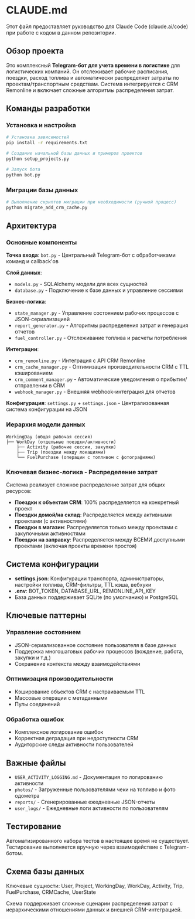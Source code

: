 # CLAUDE.md

Этот файл предоставляет руководство для Claude Code (claude.ai/code) при работе с кодом в данном репозитории.

## Обзор проекта

Это комплексный **Telegram-бот для учета времени в логистике** для логистических компаний. Он отслеживает рабочие расписания, поездки, расход топлива и автоматически распределяет затраты по проектам/транспортным средствам. Система интегрируется с CRM Remonline и включает сложные алгоритмы распределения затрат.

## Команды разработки

### Установка и настройка
```bash
# Установка зависимостей
pip install -r requirements.txt

# Создание начальной базы данных и примеров проектов
python setup_projects.py

# Запуск бота
python bot.py
```

### Миграции базы данных
```bash
# Выполнение скриптов миграции при необходимости (ручной процесс)
python migrate_add_crm_cache.py
```

## Архитектура

### Основные компоненты

**Точка входа**: `bot.py` - Центральный Telegram-бот с обработчиками команд и callback'ов

**Слой данных**: 
- `models.py` - SQLAlchemy модели для всех сущностей
- `database.py` - Подключение к базе данных и управление сессиями

**Бизнес-логика**:
- `state_manager.py` - Управление состоянием рабочих процессов с JSON-сериализацией
- `report_generator.py` - Алгоритмы распределения затрат и генерация отчетов
- `fuel_controller.py` - Отслеживание топлива и расчеты потребления

**Интеграции**:
- `crm_remonline.py` - Интеграция с API CRM Remonline
- `crm_cache_manager.py` - Оптимизация производительности CRM с TTL кэшированием
- `crm_comment_manager.py` - Автоматические уведомления о прибытии/отправлении в CRM
- `webhook_manager.py` - Внешняя webhook-интеграция для отчетов

**Конфигурация**: `settings.py` + `settings.json` - Централизованная система конфигурации на JSON

### Иерархия модели данных

```
WorkingDay (общая рабочая сессия)
├── WorkDay (отдельные поездки/активности)
    ├── Activity (рабочие сессии, закупки)
    ├── Trip (поездки между локациями)
    └── FuelPurchase (операции с топливом с фотографиями)
```

### Ключевая бизнес-логика - Распределение затрат

Система реализует сложное распределение затрат для общих ресурсов:

- **Поездки к объектам CRM**: 100% распределяется на конкретный проект
- **Поездки домой/на склад**: Распределяется между активными проектами (с активностями)
- **Поездки в магазин**: Распределяется только между проектами с закупочными активностями
- **Поездки на заправку**: Распределяется между ВСЕМИ доступными проектами (включая проекты времени простоя)

## Система конфигурации

- **settings.json**: Конфигурации транспорта, администраторы, настройки топлива, CRM-фильтры, TTL кэша, вебхуки
- **.env**: BOT_TOKEN, DATABASE_URL, REMONLINE_API_KEY
- База данных поддерживает SQLite (по умолчанию) и PostgreSQL

## Ключевые паттерны

### Управление состоянием
- JSON-сериализованное состояние пользователя в базе данных
- Поддержка многошаговых рабочих процессов (вождение, работа, закупки и т.д.)
- Сохранение контекста между взаимодействиями

### Оптимизация производительности
- Кэширование объектов CRM с настраиваемым TTL
- Массовые операции с метаданными
- Пулы соединений

### Обработка ошибок
- Комплексное логирование ошибок
- Корректная деградация при недоступности CRM
- Аудиторские следы активности пользователей

## Важные файлы

- `USER_ACTIVITY_LOGGING.md` - Документация по логированию активности
- `photos/` - Загруженные пользователями чеки на топливо и фото одометра
- `reports/` - Сгенерированные ежедневные JSON-отчеты
- `user_logs/` - Ежедневные логи активности по пользователям

## Тестирование

Автоматизированного набора тестов в настоящее время не существует. Тестирование выполняется вручную через взаимодействие с Telegram-ботом.

## Схема базы данных

Ключевые сущности: User, Project, WorkingDay, WorkDay, Activity, Trip, FuelPurchase, CRMCache, UserState

Схема поддерживает сложные сценарии распределения затрат с иерархическими отношениями данных и внешней CRM-интеграцией.